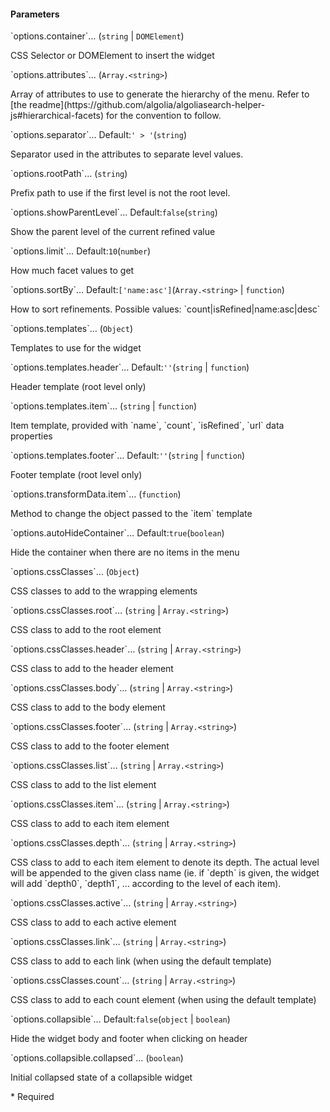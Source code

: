 <h4>Parameters</h4>
<p class="attr-name">
<span class='attr-required'>`options.container`<span class="show-description">…</span></span>
  <span class="attr-infos">(<code>string</code> &#124; <code>DOMElement</code>)</span> 
</p>
<p class="attr-description">CSS Selector or DOMElement to insert the widget</p>
<p class="attr-name">
<span class='attr-required'>`options.attributes`<span class="show-description">…</span></span>
  <span class="attr-infos">(<code>Array.&lt;string&gt;</code>)</span> 
</p>
<p class="attr-description">Array of attributes to use to generate the hierarchy of the menu. Refer to [the readme](https://github.com/algolia/algoliasearch-helper-js#hierarchical-facets) for the convention to follow.</p>
<p class="attr-name">
<span class='attr-optional'>`options.separator`<span class="show-description">…</span></span>
  <span class="attr-infos">Default:<code class="attr-default">&#x27; &gt; &#x27;</code>(<code>string</code>)</span> 
</p>
<p class="attr-description">Separator used in the attributes to separate level values.</p>
<p class="attr-name">
<span class='attr-optional'>`options.rootPath`<span class="show-description">…</span></span>
  <span class="attr-infos">(<code>string</code>)</span> 
</p>
<p class="attr-description">Prefix path to use if the first level is not the root level.</p>
<p class="attr-name">
<span class='attr-optional'>`options.showParentLevel`<span class="show-description">…</span></span>
  <span class="attr-infos">Default:<code class="attr-default">false</code>(<code>string</code>)</span> 
</p>
<p class="attr-description">Show the parent level of the current refined value</p>
<p class="attr-name">
<span class='attr-optional'>`options.limit`<span class="show-description">…</span></span>
  <span class="attr-infos">Default:<code class="attr-default">10</code>(<code>number</code>)</span> 
</p>
<p class="attr-description">How much facet values to get</p>
<p class="attr-name">
<span class='attr-optional'>`options.sortBy`<span class="show-description">…</span></span>
  <span class="attr-infos">Default:<code class="attr-default">[&#x27;name:asc&#x27;]</code>(<code>Array.&lt;string&gt;</code> &#124; <code>function</code>)</span> 
</p>
<p class="attr-description">How to sort refinements. Possible values: `count|isRefined|name:asc|desc`</p>
<p class="attr-name">
<span class='attr-optional'>`options.templates`<span class="show-description">…</span></span>
  <span class="attr-infos">(<code>Object</code>)</span> 
</p>
<p class="attr-description">Templates to use for the widget</p>
<p class="attr-name">
<span class='attr-optional'>`options.templates.header`<span class="show-description">…</span></span>
  <span class="attr-infos">Default:<code class="attr-default">&#x27;&#x27;</code>(<code>string</code> &#124; <code>function</code>)</span> 
</p>
<p class="attr-description">Header template (root level only)</p>
<p class="attr-name">
<span class='attr-optional'>`options.templates.item`<span class="show-description">…</span></span>
  <span class="attr-infos">(<code>string</code> &#124; <code>function</code>)</span> 
</p>
<p class="attr-description">Item template, provided with `name`, `count`, `isRefined`, `url` data properties</p>
<p class="attr-name">
<span class='attr-optional'>`options.templates.footer`<span class="show-description">…</span></span>
  <span class="attr-infos">Default:<code class="attr-default">&#x27;&#x27;</code>(<code>string</code> &#124; <code>function</code>)</span> 
</p>
<p class="attr-description">Footer template (root level only)</p>
<p class="attr-name">
<span class='attr-optional'>`options.transformData.item`<span class="show-description">…</span></span>
  <span class="attr-infos">(<code>function</code>)</span> 
</p>
<p class="attr-description">Method to change the object passed to the `item` template</p>
<p class="attr-name">
<span class='attr-optional'>`options.autoHideContainer`<span class="show-description">…</span></span>
  <span class="attr-infos">Default:<code class="attr-default">true</code>(<code>boolean</code>)</span> 
</p>
<p class="attr-description">Hide the container when there are no items in the menu</p>
<p class="attr-name">
<span class='attr-optional'>`options.cssClasses`<span class="show-description">…</span></span>
  <span class="attr-infos">(<code>Object</code>)</span> 
</p>
<p class="attr-description">CSS classes to add to the wrapping elements</p>
<p class="attr-name">
<span class='attr-optional'>`options.cssClasses.root`<span class="show-description">…</span></span>
  <span class="attr-infos">(<code>string</code> &#124; <code>Array.&lt;string&gt;</code>)</span> 
</p>
<p class="attr-description">CSS class to add to the root element</p>
<p class="attr-name">
<span class='attr-optional'>`options.cssClasses.header`<span class="show-description">…</span></span>
  <span class="attr-infos">(<code>string</code> &#124; <code>Array.&lt;string&gt;</code>)</span> 
</p>
<p class="attr-description">CSS class to add to the header element</p>
<p class="attr-name">
<span class='attr-optional'>`options.cssClasses.body`<span class="show-description">…</span></span>
  <span class="attr-infos">(<code>string</code> &#124; <code>Array.&lt;string&gt;</code>)</span> 
</p>
<p class="attr-description">CSS class to add to the body element</p>
<p class="attr-name">
<span class='attr-optional'>`options.cssClasses.footer`<span class="show-description">…</span></span>
  <span class="attr-infos">(<code>string</code> &#124; <code>Array.&lt;string&gt;</code>)</span> 
</p>
<p class="attr-description">CSS class to add to the footer element</p>
<p class="attr-name">
<span class='attr-optional'>`options.cssClasses.list`<span class="show-description">…</span></span>
  <span class="attr-infos">(<code>string</code> &#124; <code>Array.&lt;string&gt;</code>)</span> 
</p>
<p class="attr-description">CSS class to add to the list element</p>
<p class="attr-name">
<span class='attr-optional'>`options.cssClasses.item`<span class="show-description">…</span></span>
  <span class="attr-infos">(<code>string</code> &#124; <code>Array.&lt;string&gt;</code>)</span> 
</p>
<p class="attr-description">CSS class to add to each item element</p>
<p class="attr-name">
<span class='attr-optional'>`options.cssClasses.depth`<span class="show-description">…</span></span>
  <span class="attr-infos">(<code>string</code> &#124; <code>Array.&lt;string&gt;</code>)</span> 
</p>
<p class="attr-description">CSS class to add to each item element to denote its depth. The actual level will be appended to the given class name (ie. if `depth` is given, the widget will add `depth0`, `depth1`, ... according to the level of each item).</p>
<p class="attr-name">
<span class='attr-optional'>`options.cssClasses.active`<span class="show-description">…</span></span>
  <span class="attr-infos">(<code>string</code> &#124; <code>Array.&lt;string&gt;</code>)</span> 
</p>
<p class="attr-description">CSS class to add to each active element</p>
<p class="attr-name">
<span class='attr-optional'>`options.cssClasses.link`<span class="show-description">…</span></span>
  <span class="attr-infos">(<code>string</code> &#124; <code>Array.&lt;string&gt;</code>)</span> 
</p>
<p class="attr-description">CSS class to add to each link (when using the default template)</p>
<p class="attr-name">
<span class='attr-optional'>`options.cssClasses.count`<span class="show-description">…</span></span>
  <span class="attr-infos">(<code>string</code> &#124; <code>Array.&lt;string&gt;</code>)</span> 
</p>
<p class="attr-description">CSS class to add to each count element (when using the default template)</p>
<p class="attr-name">
<span class='attr-optional'>`options.collapsible`<span class="show-description">…</span></span>
  <span class="attr-infos">Default:<code class="attr-default">false</code>(<code>object</code> &#124; <code>boolean</code>)</span> 
</p>
<p class="attr-description">Hide the widget body and footer when clicking on header</p>
<p class="attr-name">
<span class='attr-optional'>`options.collapsible.collapsed`<span class="show-description">…</span></span>
  <span class="attr-infos">(<code>boolean</code>)</span> 
</p>
<p class="attr-description">Initial collapsed state of a collapsible widget</p>

<p class="attr-legend">* <span>Required</span></p>

